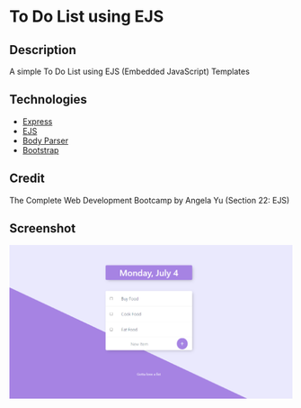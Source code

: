 # To Do List using EJS

## Description
A simple To Do List using EJS (Embedded JavaScript) Templates

## Technologies
* [Express](https://expressjs.com)
* [EJS](https://ejs.co/#promo)
* [Body Parser](https://www.npmjs.com/package/body-parser)
* [Bootstrap](https://getbootstrap.com/)

## Credit
The Complete Web Development Bootcamp by Angela Yu (Section 22: EJS)

## Screenshot
![To Do List](public/ToDoList.png)